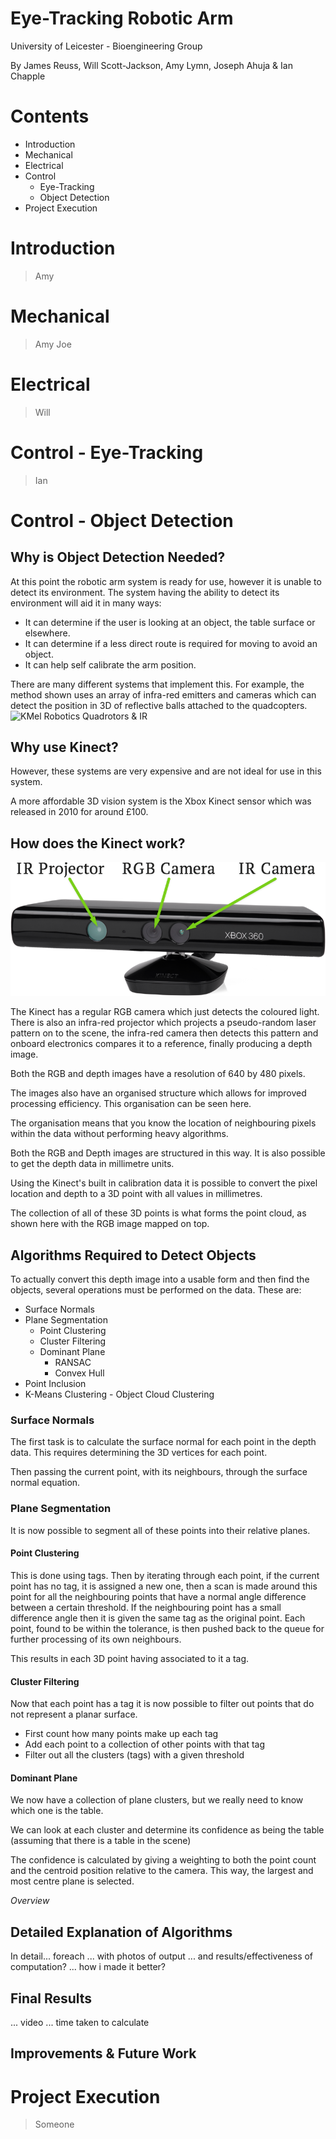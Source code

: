 Eye-Tracking Robotic Arm
========================

University of Leicester - Bioengineering Group

By James Reuss, Will Scott-Jackson, Amy Lymn, Joseph Ahuja & Ian Chapple


Contents
========

- Introduction
- Mechanical
- Electrical
- Control
	- Eye-Tracking
	- Object Detection
- Project Execution


Introduction
============

> Amy


Mechanical
==========

> Amy
> Joe


Electrical
==========

> Will


Control - Eye-Tracking
======================

> Ian


Control - Object Detection
==========================

Why is Object Detection Needed?
-------------------------------

At this point the robotic arm system is ready for use, however it is unable to detect its environment.
The system having the ability to detect its environment will aid it in many ways:
- It can determine if the user is looking at an object, the table surface or elsewhere.
- It can determine if a less direct route is required for moving to avoid an object.
- It can help self calibrate the arm position.

There are many different systems that implement this. For example, the method shown uses an array of infra-red emitters and cameras which can detect the position in 3D of reflective balls attached to the quadcopters.
![KMel Robotics Quadrotors & IR](kmel.jpg)

Why use Kinect?
---------------

However, these systems are very expensive and are not ideal for use in this system.

A more affordable 3D vision system is the Xbox Kinect sensor which was released in 2010 for around £100.

How does the Kinect work?
-------------------------

![Kinect with labels](img/kinectlabel.png)

The Kinect has a regular RGB camera which just detects the coloured light.
There is also an infra-red projector which projects a pseudo-random laser pattern on to the scene, the infra-red camera then detects this pattern and onboard electronics compares it to a reference, finally producing a depth image.

Both the RGB and depth images have a resolution of 640 by 480 pixels.

The images also have an organised structure which allows for improved processing efficiency. This organisation can be seen here.

The organisation means that you know the location of neighbouring pixels within the data without performing heavy algorithms.

Both the RGB and Depth images are structured in this way. It is also possible to get the depth data in millimetre units.

Using the Kinect's built in calibration data it is possible to convert the pixel location and depth to a 3D point with all values in millimetres.

The collection of all of these 3D points is what forms the point cloud, as shown here with the RGB image mapped on top.

Algorithms Required to Detect Objects
-------------------------------------

To actually convert this depth image into a usable form and then find the objects, several operations must be performed on the data. These are:

- Surface Normals
- Plane Segmentation
	- Point Clustering
	- Cluster Filtering
	- Dominant Plane
		- RANSAC
		- Convex Hull
- Point Inclusion
- K-Means Clustering - Object Cloud Clustering

### Surface Normals

The first task is to calculate the surface normal for each point in the depth data. This requires determining the 3D vertices for each point.

Then passing the current point, with its neighbours, through the surface normal equation.

### Plane Segmentation

It is now possible to segment all of these points into their relative planes.

#### Point Clustering

This is done using tags. Then by iterating through each point, if the current point has no tag, it is assigned a new one, then a scan is made around this point for all the neighbouring points that have a normal angle difference between a certain threshold. If the neighbouring point has a small difference angle then it is given the same tag as the original point. Each point, found to be within the tolerance, is then pushed back to the queue for further processing of its own neighbours.

This results in each 3D point having associated to it a tag.

#### Cluster Filtering

Now that each point has a tag it is now possible to filter out points that do not represent a planar surface.

- First count how many points make up each tag
- Add each point to a collection of other points with that tag
- Filter out all the clusters (tags) with a given threshold

#### Dominant Plane

We now have a collection of plane clusters, but we really need to know which one is the table.

We can look at each cluster and determine its confidence as being the table (assuming that there is a table in the scene)

The confidence is calculated by giving a weighting to both the point count and the centroid position relative to the camera. This way, the largest and most centre plane is selected.




*Overview*

Detailed Explanation of Algorithms
----------------------------------

In detail... foreach ... with photos of output ... and results/effectiveness of computation? ... how i made it better?

Final Results
-------------
 ... video ... time taken to calculate

Improvements & Future Work
--------------------------



Project Execution
=================

> Someone




